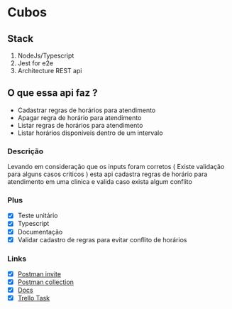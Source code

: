 # Cubos

## Stack
1. NodeJs/Typescript
2. Jest for e2e
3. Architecture REST api

## O que essa api faz ?
- Cadastrar regras de horários para atendimento
- Apagar regra de horário para atendimento
- Listar regras de horários para atendimento
- Listar horários disponíveis dentro de um intervalo

### Descrição
Levando em consideração que os inputs foram corretos ( Existe validação para alguns casos criticos )
esta api cadastra regras de horário para atendimento em uma clinica e valida caso exista algum conflito

### Plus
- [x] Teste unitário 
- [x] Typescript
- [x] Documentação
- [x] Validar cadastro de regras para evitar conflito de horários

### Links
- [x] [Postman invite](https://app.getpostman.com/join-team?invite_code=ca46f708e18a2dd31203a1a6b4cc2236)
- [x] [Postman collection](https://www.getpostman.com/collections/18ffd378279361e6de97)
- [x] [Docs](https://app.swaggerhub.com/apis-docs/rodrigoazv/cubos/1.0.0)
- [x] [Trello Task](https://trello.com/b/MIDxFLQJ/cubos)
